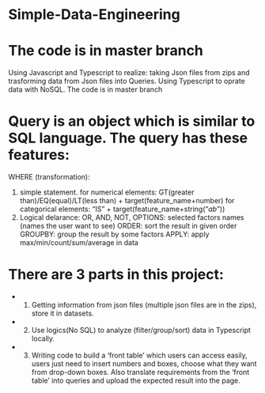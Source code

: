 # Simple-Data-Engineering
# The code is in master branch
Using Javascript and Typescript to realize: taking Json files from zips and trasforming data from Json files into Queries. Using Typescript to oprate data with NoSQL.
The code is in master branch

# Query is an object which is similar to SQL language. The query has these features:
WHERE (transformation):
1. simple statement. for numerical elements: GT(greater than)/EQ(equal)/LT(less than) + target(feature_name+number)
for categorical elements: “IS” + target(feature_name+string(“*ab*”))
 2. Logical delarance: OR, AND, NOT,
OPTIONS: selected factors names (names the user want to see)
ORDER: sort the result in given order
GROUPBY: group the result by some factors
APPLY: apply max/min/count/sum/average in data

# There are 3 parts in this project: 
* 1. Getting information from json files (multiple json files are in the zips), store it in datasets. 
* 2. Use logics(No SQL) to analyze (filter/group/sort) data in Typescript locally.
* 3. Writing code to build a ‘front table’ which users can access easily, users just need to insert numbers and boxes, choose what they want from drop-down boxes. Also translate requirements from the ‘front table’ into queries and upload the expected result into the page.

